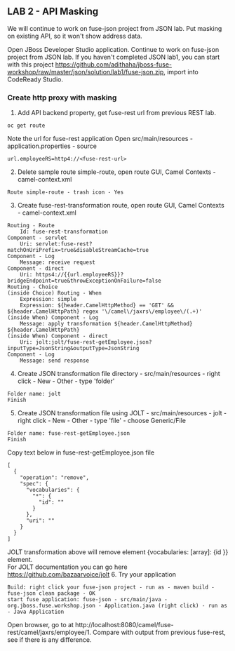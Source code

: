 
## LAB 2 - API Masking

We will continue to work on fuse-json project from JSON lab. Put masking on existing API, so it won't show address data. 

Open JBoss Developer Studio application. Continue to work on fuse-json project from JSON lab. If you haven't completed JSON lab1, you can start with this project https://github.com/adithaha/jboss-fuse-workshop/raw/master/json/solution/lab1/fuse-json.zip, import into CodeReady Studio.

### Create http proxy with masking
	
1. Add API backend property, get fuse-rest url from previous REST lab.  
```
oc get route
```
Note the url for fuse-rest application
Open src/main/resources - application.properties - source
```
url.employeeRS=http4://<fuse-rest-url>
```
2. Delete sample route simple-route, open route GUI, Camel Contexts - camel-context.xml
```
Route simple-route - trash icon - Yes
```
3. Create fuse-rest-transformation route, open route GUI, Camel Contexts - camel-context.xml
```
Routing - Route
	Id: fuse-rest-transformation
Component - servlet
	Uri: servlet:fuse-rest?matchOnUriPrefix=true&disableStreamCache=true
Component - Log
	Message: receive request
Component - direct
	Uri: https4://{{url.employeeRS}}?bridgeEndpoint=true&throwExceptionOnFailure=false
Routing - Choice 
(inside Choice) Routing - When
	Expression: simple
	Expression: ${header.CamelHttpMethod} == 'GET' && ${header.CamelHttpPath} regex '\/camel\/jaxrs\/employee\/(.+)'
(inside When) Component - Log
	Message: apply transformation ${header.CamelHttpMethod} ${header.CamelHttpPath}
(inside When) Component - direct
	Uri: jolt:jolt/fuse-rest-getEmployee.json?inputType=JsonString&outputType=JsonString
Component - Log
	Message: send response
```
4. Create JSON transformation file directory - src/main/resources - right click - New - Other - type 'folder'
```
Folder name: jolt
Finish
```

5. Create JSON transformation file using JOLT - src/main/resources - jolt - right click - New - Other - type 'file' - choose Generic/File
```
Folder name: fuse-rest-getEmployee.json
Finish
```
Copy text below in fuse-rest-getEmployee.json file
```
[
  {
    "operation": "remove",
    "spec": {
      "vocabularies": {
        "*": {
          "id": ""
        }
      },
      "uri": ""
    }
  }
]
```
JOLT transformation above will remove element {vocabularies: [array]: {id }} element.  
For JOLT documentation you can go here https://github.com/bazaarvoice/jolt
6. Try your application
```
Build: right click your fuse-json project - run as - maven build - fuse-json clean package - OK
start fuse application: fuse-json - src/main/java - org.jboss.fuse.workshop.json - Application.java (right click) - run as - Java Application
```
Open browser, go to at http://localhost:8080/camel/fuse-rest/camel/jaxrs/employee/1. Compare with output from previous fuse-rest, see if there is any difference.

